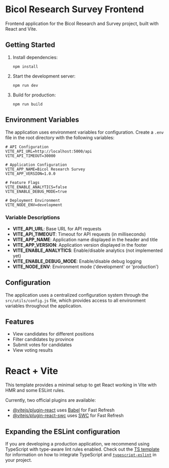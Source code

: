 # Bicol Research Survey Frontend

Frontend application for the Bicol Research and Survey project, built with React and Vite.

## Getting Started

1. Install dependencies:
   ```
   npm install
   ```

2. Start the development server:
   ```
   npm run dev
   ```

3. Build for production:
   ```
   npm run build
   ```

## Environment Variables

The application uses environment variables for configuration. Create a `.env` file in the root directory with the following variables:

```
# API Configuration
VITE_API_URL=http://localhost:5000/api
VITE_API_TIMEOUT=30000

# Application Configuration
VITE_APP_NAME=Bicol Research Survey
VITE_APP_VERSION=1.0.0

# Feature Flags
VITE_ENABLE_ANALYTICS=false
VITE_ENABLE_DEBUG_MODE=true

# Deployment Environment
VITE_NODE_ENV=development
```

### Variable Descriptions

- **VITE_API_URL**: Base URL for API requests
- **VITE_API_TIMEOUT**: Timeout for API requests (in milliseconds)
- **VITE_APP_NAME**: Application name displayed in the header and title
- **VITE_APP_VERSION**: Application version displayed in the footer
- **VITE_ENABLE_ANALYTICS**: Enable/disable analytics (not implemented yet)
- **VITE_ENABLE_DEBUG_MODE**: Enable/disable debug logging
- **VITE_NODE_ENV**: Environment mode ('development' or 'production')

## Configuration

The application uses a centralized configuration system through the `src/utils/config.js` file, which provides access to all environment variables throughout the application.

## Features

- View candidates for different positions
- Filter candidates by province
- Submit votes for candidates
- View voting results

# React + Vite

This template provides a minimal setup to get React working in Vite with HMR and some ESLint rules.

Currently, two official plugins are available:

- [@vitejs/plugin-react](https://github.com/vitejs/vite-plugin-react/blob/main/packages/plugin-react) uses [Babel](https://babeljs.io/) for Fast Refresh
- [@vitejs/plugin-react-swc](https://github.com/vitejs/vite-plugin-react/blob/main/packages/plugin-react-swc) uses [SWC](https://swc.rs/) for Fast Refresh

## Expanding the ESLint configuration

If you are developing a production application, we recommend using TypeScript with type-aware lint rules enabled. Check out the [TS template](https://github.com/vitejs/vite/tree/main/packages/create-vite/template-react-ts) for information on how to integrate TypeScript and [`typescript-eslint`](https://typescript-eslint.io) in your project.
